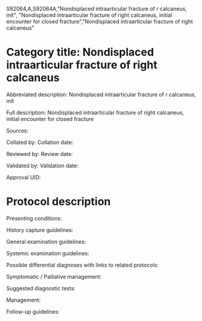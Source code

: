 S92064,A,S92064A,"Nondisplaced intraarticular fracture of r calcaneus, init", "Nondisplaced intraarticular fracture of right calcaneus, initial encounter for closed fracture","Nondisplaced intraarticular fracture of right calcaneus"
# Category title: Nondisplaced intraarticular fracture of right calcaneus

Abbreviated description: Nondisplaced intraarticular fracture of r calcaneus, init

Full description: Nondisplaced intraarticular fracture of right calcaneus, initial encounter for closed fracture

Sources:

Collated by:
Collation date:

Reviewed by:
Review date:

Validated by:
Validation date:

Approval UID:

# Protocol description

Presenting conditions:

History capture guidelines:

General examination guidelines:

Systemic examination guidelines:

Possible differential diagnoses with links to related protocols:

Symptomatic / Palliative management:

Suggested diagnostic tests:

Management:

Follow-up guidelines:
